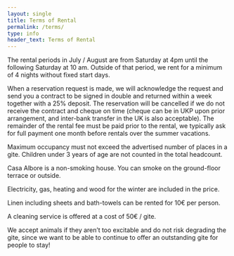 ```yaml
---
layout: single
title: Terms of Rental
permalink: /terms/
type: info
header_text: Terms of Rental
---
```


The rental periods in July / August are from Saturday at 4pm until the
following Saturday at 10 am. Outside of that period, we rent for a
minimum of 4 nights without fixed start days.

When a reservation request is made, we will acknowledge the request
and send you a contract to be signed in double and returned within a
week together with a 25% deposit. The reservation will be cancelled if
we do not receive the contract and cheque on time (cheque can be in
UKP upon prior arrangement, and inter-bank transfer in the UK is also
acceptable).  The remainder of the rental fee must be paid prior to
the rental, we typically ask for full payment one month before rentals
over the summer vacations.

Maximum occupancy must not exceed the advertised number of places in a
gite. Children under 3 years of age are not counted in the total
headcount.

Casa Albore is a non-smoking house. You can smoke on the ground-floor
terrace or outside.

Electricity, gas, heating and wood for the winter are included in the
price.

Linen including sheets and bath-towels can be rented for 10€ per person.

A cleaning service is offered at a cost of 50€ / gite.

We accept animals if they aren’t too excitable and do not risk
degrading the gite, since we want to be able to continue to offer an
outstanding gite for people to stay!
